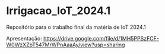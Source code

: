 # Irrigacao_IoT_2024.1
Repositório para o trabalho final da matéria de IoT 2024.1

Apresentação: https://drive.google.com/file/d/1MH5PPSzFCF-W0WzXZbT547MrWPnAaaAy/view?usp=sharing